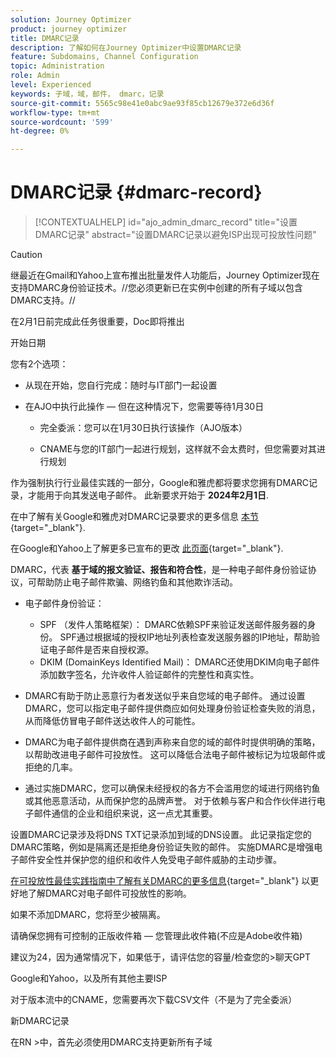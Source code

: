 ```yaml
---
solution: Journey Optimizer
product: journey optimizer
title: DMARC记录
description: 了解如何在Journey Optimizer中设置DMARC记录
feature: Subdomains, Channel Configuration
topic: Administration
role: Admin
level: Experienced
keywords: 子域，域，邮件， dmarc，记录
source-git-commit: 5565c98e41e0abc9ae93f85cb12679e372e6d36f
workflow-type: tm+mt
source-wordcount: '599'
ht-degree: 0%

---
```


# DMARC记录 {#dmarc-record}

>[!CONTEXTUALHELP]
>id="ajo_admin_dmarc_record"
>title="设置DMARC记录"
>abstract="设置DMARC记录以避免ISP出现可投放性问题"

>[!CAUTION]
>
>继最近在Gmail和Yahoo上宣布推出批量发件人功能后，Journey Optimizer现在支持DMARC身份验证技术。//您必须更新已在实例中创建的所有子域以包含DMARC支持。//

在2月1日前完成此任务很重要，Doc即将推出

开始日期

您有2个选项：

* 从现在开始，您自行完成：随时与IT部门一起设置

* 在AJO中执行此操作 — 但在这种情况下，您需要等待1月30日

   * 完全委派：您可以在1月30日执行该操作（AJO版本）

   * CNAME与您的IT部门一起进行规划，这样就不会太费时，但您需要对其进行规划

作为强制执行行业最佳实践的一部分，Google和雅虎都将要求您拥有DMARC记录，才能用于向其发送电子邮件。 此新要求开始于 **2024年2月1日**.

在中了解有关Google和雅虎对DMARC记录要求的更多信息 [本节](https://experienceleague.adobe.com/docs/deliverability-learn/deliverability-best-practice-guide/additional-resources/guidance-around-changes-to-google-and-yahoo.html?lang=en#dmarc%3A){target="_blank"}.

在Google和Yahoo上了解更多已宣布的更改 [此页面](https://experienceleague.adobe.com/docs/deliverability-learn/deliverability-best-practice-guide/additional-resources/guidance-around-changes-to-google-and-yahoo.html?lang=en#dmarc%3A){target="_blank"}.

DMARC，代表 **基于域的报文验证、报告和符合性**，是一种电子邮件身份验证协议，可帮助防止电子邮件欺骗、网络钓鱼和其他欺诈活动。

* 电子邮件身份验证：

   * SPF （发件人策略框架）： DMARC依赖SPF来验证发送邮件服务器的身份。 SPF通过根据域的授权IP地址列表检查发送服务器的IP地址，帮助验证电子邮件是否来自授权源。
   * DKIM (DomainKeys Identified Mail)： DMARC还使用DKIM向电子邮件添加数字签名，允许收件人验证邮件的完整性和真实性。

* DMARC有助于防止恶意行为者发送似乎来自您域的电子邮件。 通过设置DMARC，您可以指定电子邮件提供商应如何处理身份验证检查失败的消息，从而降低仿冒电子邮件送达收件人的可能性。

* DMARC为电子邮件提供商在遇到声称来自您的域的邮件时提供明确的策略，以帮助改进电子邮件可投放性。 这可以降低合法电子邮件被标记为垃圾邮件或拒绝的几率。

* 通过实施DMARC，您可以确保未经授权的各方不会滥用您的域进行网络钓鱼或其他恶意活动，从而保护您的品牌声誉。 对于依赖与客户和合作伙伴进行电子邮件通信的企业和组织来说，这一点尤其重要。

设置DMARC记录涉及将DNS TXT记录添加到域的DNS设置。 此记录指定您的DMARC策略，例如是隔离还是拒绝身份验证失败的邮件。 实施DMARC是增强电子邮件安全性并保护您的组织和收件人免受电子邮件威胁的主动步骤。

[在可投放性最佳实践指南中了解有关DMARC的更多信息](https://experienceleague.adobe.com/docs/deliverability-learn/deliverability-best-practice-guide/additional-resources/technotes/implement-dmarc.html?lang=zh-Hans){target="_blank"} 以更好地了解DMARC对电子邮件可投放性的影响。

如果不添加DMARC，您将至少被隔离。

请确保您拥有可控制的正版收件箱 — 您管理此收件箱(不应是Adobe收件箱)

建议为24，因为通常情况下，如果低于，请评估您的容量/检查您的>聊天GPT

Google和Yahoo，以及所有其他主要ISP

对于版本流中的CNAME，您需要再次下载CSV文件（不是为了完全委派）

新DMARC记录

在RN >中，首先必须使用DMARC支持更新所有子域




